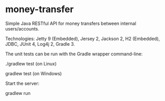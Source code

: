 # money-transfer
Simple Java RESTful API for money transfers between internal users/accounts.

Technologies: Jetty 9 (Embedded), Jersey 2, Jackson 2, H2 (Embedded), JDBC, JUnit 4, Log4j 2, Gradle 3.

The unit tests can be run with the Gradle wrapper command-line:

./gradlew test   (on Linux)

gradlew test   (on Windows)

Start the server:

gradlew run
